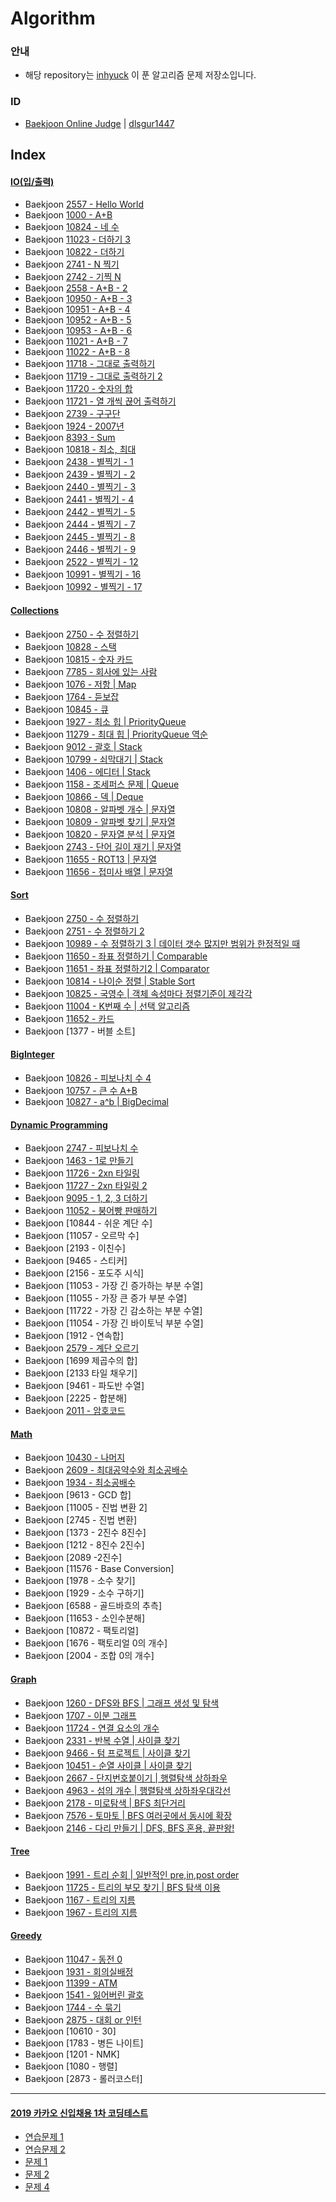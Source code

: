 # Algorithm

### 안내
- 해당 repository는 [inhyuck](https://github.com/inhyuck) 이 푼 알고리즘 문제 저장소입니다.

### ID
- [Baekjoon Online Judge](https://www.acmicpc.net/) | [dlsgur1447](https://www.acmicpc.net/user/dlsgur1447)

## Index
#### [**IO(입/출력)**](https://github.com/inhyuck/algorithm/tree/master/algorithm/src/io)
  - Baekjoon [2557 - Hello World](https://github.com/inhyuck/algorithm/blob/master/algorithm/src/io/Q2557.java)
  - Baekjoon [1000 - A+B](https://github.com/inhyuck/algorithm/blob/master/algorithm/src/io/Q1000.java)
  - Baekjoon [10824 - 네 수](https://github.com/inhyuck/algorithm/blob/master/algorithm/src/io/Q10824.java)
  - Baekjoon [11023 - 더하기 3](https://github.com/inhyuck/algorithm/blob/master/algorithm/src/io/Q11023.java)
  - Baekjoon [10822 - 더하기](https://github.com/inhyuck/algorithm/blob/master/algorithm/src/io/Q10822.java)
  - Baekjoon [2741 - N 찍기](https://github.com/inhyuck/algorithm/blob/master/algorithm/src/io/Q2741.java)
  - Baekjoon [2742 - 기찍 N](https://github.com/inhyuck/algorithm/blob/master/algorithm/src/io/Q2742.java)
  - Baekjoon [2558 - A+B - 2](https://github.com/inhyuck/algorithm/blob/master/algorithm/src/io/Q2558.java)
  - Baekjoon [10950 - A+B - 3](https://github.com/inhyuck/algorithm/blob/master/algorithm/src/io/Q10950.java)
  - Baekjoon [10951 - A+B - 4](https://github.com/inhyuck/algorithm/blob/master/algorithm/src/io/Q10951.java)
  - Baekjoon [10952 - A+B - 5](https://github.com/inhyuck/algorithm/blob/master/algorithm/src/io/Q10952.java)
  - Baekjoon [10953 - A+B - 6](https://github.com/inhyuck/algorithm/blob/master/algorithm/src/io/Q10953.java)
  - Baekjoon [11021 - A+B - 7](https://github.com/inhyuck/algorithm/blob/master/algorithm/src/io/Q11021.java)
  - Baekjoon [11022 - A+B - 8](https://github.com/inhyuck/algorithm/blob/master/algorithm/src/io/Q11022.java)
  - Baekjoon [11718 - 그대로 출력하기](https://github.com/inhyuck/algorithm/blob/master/algorithm/src/io/Q11718.java)
  - Baekjoon [11719 - 그대로 출력하기 2](https://github.com/inhyuck/algorithm/blob/master/algorithm/src/io/Q11719.java)
  - Baekjoon [11720 - 숫자의 합](https://github.com/inhyuck/algorithm/blob/master/algorithm/src/io/Q11720.java)
  - Baekjoon [11721 - 열 개씩 끊어 출력하기](https://github.com/inhyuck/algorithm/blob/master/algorithm/src/io/Q11721.java)
  - Baekjoon [2739 - 구구단](https://github.com/inhyuck/algorithm/blob/master/algorithm/src/io/2739.java)
  - Baekjoon [1924 - 2007년](https://github.com/inhyuck/algorithm/blob/master/algorithm/src/io/Q1924.java)
  - Baekjoon [8393 - Sum](https://github.com/inhyuck/algorithm/blob/master/algorithm/src/io/Q8393.java)
  - Baekjoon [10818 - 최소, 최대](https://github.com/inhyuck/algorithm/blob/master/algorithm/src/io/Q10818.java)
  - Baekjoon [2438 - 별찍기 - 1](https://github.com/inhyuck/algorithm/blob/master/algorithm/src/io/Q2438.java)
  - Baekjoon [2439 - 별찍기 - 2](https://github.com/inhyuck/algorithm/blob/master/algorithm/src/io/Q2439.java)
  - Baekjoon [2440 - 별찍기 - 3](https://github.com/inhyuck/algorithm/blob/master/algorithm/src/io/Q2440.java)
  - Baekjoon [2441 - 별찍기 - 4](https://github.com/inhyuck/algorithm/blob/master/algorithm/src/io/Q2441.java)
  - Baekjoon [2442 - 별찍기 - 5](https://github.com/inhyuck/algorithm/blob/master/algorithm/src/io/Q2442.java)
  - Baekjoon [2444 - 별찍기 - 7](https://github.com/inhyuck/algorithm/blob/master/algorithm/src/io/Q2444.java)
  - Baekjoon [2445 - 별찍기 - 8](https://github.com/inhyuck/algorithm/blob/master/algorithm/src/io/Q2445.java)
  - Baekjoon [2446 - 별찍기 - 9](https://github.com/inhyuck/algorithm/blob/master/algorithm/src/io/Q2446.java)
  - Baekjoon [2522 - 별찍기 - 12](https://github.com/inhyuck/algorithm/blob/master/algorithm/src/io/Q2522.java)
  - Baekjoon [10991 - 별찍기 - 16](https://github.com/inhyuck/algorithm/blob/master/algorithm/src/io/Q10991.java)
  - Baekjoon [10992 - 별찍기 - 17](https://github.com/inhyuck/algorithm/blob/master/algorithm/src/io/Q10992.java)

#### [**Collections**](https://github.com/inhyuck/algorithm/tree/master/algorithm/src/collections)
  - Baekjoon [2750 - 수 정렬하기](https://github.com/inhyuck/algorithm/blob/master/algorithm/src/collections/Q2750.java)
  - Baekjoon [10828 - 스택](https://github.com/inhyuck/algorithm/blob/master/algorithm/src/collections/Q10828.java)
  - Baekjoon [10815 - 숫자 카드](https://github.com/inhyuck/algorithm/blob/master/algorithm/src/collections/Q10815.java)
  - Baekjoon [7785 - 회사에 있는 사람](https://github.com/inhyuck/algorithm/blob/master/algorithm/src/collections/Q7785.java)
  - Baekjoon [1076 - 저항 | Map](https://github.com/inhyuck/algorithm/blob/master/algorithm/src/collections/Q1076.java)
  - Baekjoon [1764 - 듣보잡](https://github.com/inhyuck/algorithm/blob/master/algorithm/src/collections/Q1764.java)
  - Baekjoon [10845 - 큐](https://github.com/inhyuck/algorithm/blob/master/algorithm/src/collections/Q10845.java)
  - Baekjoon [1927 - 최소 힙 | PriorityQueue](https://github.com/inhyuck/algorithm/blob/master/algorithm/src/collections/Q1927.java)
  - Baekjoon [11279 - 최대 힙 | PriorityQueue 역순](https://github.com/inhyuck/algorithm/blob/master/algorithm/src/collections/Q11279.java)
  - Baekjoon [9012 - 괄호 | Stack](https://github.com/inhyuck/algorithm/blob/master/algorithm/src/collections/Q9012.java)
  - Baekjoon [10799 - 쇠막대기 | Stack](https://github.com/inhyuck/algorithm/blob/master/algorithm/src/collections/Q10799.java)
  - Baekjoon [1406 - 에디터 | Stack](https://github.com/inhyuck/algorithm/blob/master/algorithm/src/collections/Q1406.java)
  - Baekjoon [1158 - 조세퍼스 문제 | Queue](https://github.com/inhyuck/algorithm/blob/master/algorithm/src/collections/Q1158.java)
  - Baekjoon [10866 - 덱 | Deque](https://github.com/inhyuck/algorithm/blob/master/algorithm/src/collections/Q10866.java) 
  - Baekjoon [10808 - 알파벳 개수 | 문자열](https://github.com/inhyuck/algorithm/blob/master/algorithm/src/collections/Q10808.java)
  - Baekjoon [10809 - 알파벳 찾기 | 문자열](https://github.com/inhyuck/algorithm/blob/master/algorithm/src/collections/Q10809.java)
  - Baekjoon [10820 - 문자열 분석 | 문자열](https://github.com/inhyuck/algorithm/blob/master/algorithm/src/collections/Q10820.java)
  - Baekjoon [2743 - 단어 길이 재기 | 문자열](https://github.com/inhyuck/algorithm/blob/master/algorithm/src/collections/Q2743.java)
  - Baekjoon [11655 - ROT13 | 문자열](https://github.com/inhyuck/algorithm/blob/master/algorithm/src/collections/Q11655.java)
  - Baekjoon [11656 - 접미사 배열 | 문자열](https://github.com/inhyuck/algorithm/blob/master/algorithm/src/collections/Q11656.java)

#### [**Sort**](https://github.com/inhyuck/algorithm/tree/master/algorithm/src/sort)
  - Baekjoon [2750 - 수 정렬하기](https://github.com/inhyuck/algorithm/blob/master/algorithm/src/sort/Q2750.java)
  - Baekjoon [2751 - 수 정렬하기 2](https://github.com/inhyuck/algorithm/blob/master/algorithm/src/sort/Q2751.java)
  - Baekjoon [10989 - 수 정렬하기 3 | 데이터 갯수 많지만 범위가 한정적일 때](https://github.com/inhyuck/algorithm/blob/master/algorithm/src/sort/Q10989.java)
  - Baekjoon [11650 - 좌표 정렬하기 | Comparable](https://github.com/inhyuck/algorithm/blob/master/algorithm/src/sort/Q11650.java)
  - Baekjoon [11651 - 좌표 정렬하기2 | Comparator](https://github.com/inhyuck/algorithm/blob/master/algorithm/src/sort/Q11651.java)
  - Baekjoon [10814 - 나이순 정렬 | Stable Sort](https://github.com/inhyuck/algorithm/blob/master/algorithm/src/sort/Q10814.java)
  - Baekjoon [10825 - 국영수 | 객체 속성마다 정렬기준이 제각각](https://github.com/inhyuck/algorithm/blob/master/algorithm/src/sort/Q10825.java)
  - Baekjoon [11004 - K번째 수 | 선택 알고리즘](https://github.com/inhyuck/algorithm/blob/master/algorithm/src/sort/Q11004.java)
  - Baekjoon [11652 - 카드](https://github.com/inhyuck/algorithm/blob/master/algorithm/src/sort/Q11652.java)
  - Baekjoon [1377 - 버블 소트]

#### [**BigInteger**](https://github.com/inhyuck/algorithm/tree/master/algorithm/src/biginteger)
  - Baekjoon [10826 - 피보나치 수 4](https://github.com/inhyuck/algorithm/blob/master/algorithm/src/biginteger/Q10826.java)
  - Baekjoon [10757 - 큰 수 A+B](https://github.com/inhyuck/algorithm/blob/master/algorithm/src/biginteger/Q10757.java)
  - Baekjoon [10827 - a^b | BigDecimal](https://github.com/inhyuck/algorithm/blob/master/algorithm/src/biginteger/Q10827.java)

#### [**Dynamic Programming**](https://github.com/inhyuck/algorithm/tree/master/algorithm/src/dp)
  - Baekjoon [2747 - 피보나치 수](https://github.com/inhyuck/algorithm/blob/master/algorithm/src/dp/Q2747.java)
  - Baekjoon [1463 - 1로 만들기](https://github.com/inhyuck/algorithm/blob/master/algorithm/src/dp/Q1463.java)
  - Baekjoon [11726 - 2xn 타일링](https://github.com/inhyuck/algorithm/blob/master/algorithm/src/dp/Q11726.java)
  - Baekjoon [11727 - 2xn 타일링 2](https://github.com/inhyuck/algorithm/blob/master/algorithm/src/dp/Q11727.java)
  - Baekjoon [9095 - 1, 2, 3 더하기](https://github.com/inhyuck/algorithm/blob/master/algorithm/src/dp/Q9095.java)
  - Baekjoon [11052 - 붕어빵 판매하기](https://github.com/inhyuck/algorithm/blob/master/algorithm/src/dp/Q11052.java)
  - Baekjoon [10844 - 쉬운 계단 수]
  - Baekjoon [11057 - 오르막 수]
  - Baekjoon [2193 - 이친수]
  - Baekjoon [9465 - 스티커]
  - Baekjoon [2156 - 포도주 시식]
  - Baekjoon [11053 - 가장 긴 증가하는 부분 수열]
  - Baekjoon [11055 - 가장 큰 증가 부분 수열]
  - Baekjoon [11722 - 가장 긴 감소하는 부분 수열]
  - Baekjoon [11054 - 가장 긴 바이토닉 부분 수열]
  - Baekjoon [1912 - 연속합]
  - Baekjoon [2579 - 계단 오르기](https://github.com/inhyuck/algorithm/blob/master/algorithm/src/dp/Q2579.java)
  - Baekjoon [1699 제곱수의 합]
  - Baekjoon [2133 타일 채우기]
  - Baekjoon [9461 - 파도반 수열]
  - Baekjoon [2225 - 합분해]
  - Baekjoon [2011 - 암호코드](https://github.com/inhyuck/algorithm/blob/master/algorithm/src/dp/Q2011.java)   

#### [**Math**](https://github.com/inhyuck/algorithm/tree/master/algorithm/src/math)
  - Baekjoon [10430 - 나머지](https://github.com/inhyuck/algorithm/blob/master/algorithm/src/math/Q10430.java)
  - Baekjoon [2609 - 최대공약수와 최소공배수](https://github.com/inhyuck/algorithm/blob/master/algorithm/src/math/Q2609.java)
  - Baekjoon [1934 - 최소공배수](https://github.com/inhyuck/algorithm/blob/master/algorithm/src/math/Q1934.java)
  - Baekjoon [9613 - GCD 합]
  - Baekjoon [11005 - 진법 변환 2]
  - Baekjoon [2745 - 진법 변환]
  - Baekjoon [1373 - 2진수 8진수]
  - Baekjoon [1212 - 8진수 2진수]
  - Baekjoon [2089 -2진수]
  - Baekjoon [11576 - Base Conversion]
  - Baekjoon [1978 - 소수 찾기]
  - Baekjoon [1929 - 소수 구하기]
  - Baekjoon [6588 - 골드바흐의 추측]
  - Baekjoon [11653 - 소인수분해]
  - Baekjoon [10872 - 팩토리얼]
  - Baekjoon [1676 - 팩토리얼 0의 개수]
  - Baekjoon [2004 - 조합 0의 개수]
    
#### [**Graph**](https://github.com/inhyuck/algorithm/tree/master/algorithm/src/graph)
  - Baekjoon [1260 - DFS와 BFS | 그래프 생성 및 탐색](https://github.com/inhyuck/algorithm/blob/master/algorithm/src/graph/Q1260.java)
  - Baekjoon [1707 - 이분 그래프](https://github.com/inhyuck/algorithm/blob/master/algorithm/src/graph/Q1707.java)
  - Baekjoon [11724 - 연결 요소의 개수](https://github.com/inhyuck/algorithm/blob/master/algorithm/src/graph/Q11724.java)
  - Baekjoon [2331 - 반복 수열 | 사이클 찾기](https://github.com/inhyuck/algorithm/blob/master/algorithm/src/graph/Q2331.java)
  - Baekjoon [9466 - 텀 프로젝트 | 사이클 찾기](https://github.com/inhyuck/algorithm/blob/master/algorithm/src/graph/Q9466.java)
  - Baekjoon [10451 - 순열 사이클 | 사이클 찾기](https://github.com/inhyuck/algorithm/blob/master/algorithm/src/graph/Q10451.java)
  - Baekjoon [2667 - 단지번호붙이기 | 행렬탐색 상하좌우](https://github.com/inhyuck/algorithm/blob/master/algorithm/src/graph/Q2667.java)
  - Baekjoon [4963 - 섬의 개수 | 행렬탐색 상하좌우대각선](https://github.com/inhyuck/algorithm/blob/master/algorithm/src/graph/Q4963.java)
  - Baekjoon [2178 - 미로탐색 | BFS 최단거리](https://github.com/inhyuck/algorithm/blob/master/algorithm/src/graph/Q2178.java)
  - Baekjoon [7576 - 토마토 | BFS 여러곳에서 동시에 확장](https://github.com/inhyuck/algorithm/blob/master/algorithm/src/graph/Q7576.java)
  - Baekjoon [2146 - 다리 만들기 | DFS, BFS 혼용, 끝판왕!](https://github.com/inhyuck/algorithm/blob/master/algorithm/src/graph/Q2146.java)
    
#### [**Tree**](https://github.com/inhyuck/algorithm/tree/master/algorithm/src/tree)
  - Baekjoon [1991 - 트리 순회 | 일반적인 pre,in,post order](https://github.com/inhyuck/algorithm/blob/master/algorithm/src/tree/Q1991.java)
  - Baekjoon [11725 - 트리의 부모 찾기 | BFS 탐색 이용](https://github.com/inhyuck/algorithm/blob/master/algorithm/src/tree/Q11725.java)  
  - Baekjoon [1167 - 트리의 지름](https://github.com/inhyuck/algorithm/blob/master/algorithm/src/tree/Q1167.java)  
  - Baekjoon [1967 - 트리의 지름](https://github.com/inhyuck/algorithm/blob/master/algorithm/src/tree/Q1967.java)  
    
#### [**Greedy**](https://github.com/inhyuck/algorithm/tree/master/algorithm/src/greedy)
  - Baekjoon [11047 - 동전 0](https://github.com/inhyuck/algorithm/blob/master/algorithm/src/greedy/Q11047.java)
  - Baekjoon [1931 - 회의실배정](https://github.com/inhyuck/algorithm/blob/master/algorithm/src/greedy/Q1931.java)
  - Baekjoon [11399 - ATM](https://github.com/inhyuck/algorithm/blob/master/algorithm/src/greedy/Q11399.java)
  - Baekjoon [1541 - 잃어버린 괄호](https://github.com/inhyuck/algorithm/blob/master/algorithm/src/greedy/Q1541.java)
  - Baekjoon [1744 - 수 묶기](https://github.com/inhyuck/algorithm/blob/master/algorithm/src/greedy/Q1744.java)
  - Baekjoon [2875 - 대회 or 인턴](https://github.com/inhyuck/algorithm/blob/master/algorithm/src/greedy/Q2875.java)
  - Baekjoon [10610 - 30]
  - Baekjoon [1783 - 병든 나이트]
  - Baekjoon [1201 - NMK]
  - Baekjoon [1080 - 행렬]
  - Baekjoon [2873 - 롤러코스터]

---

#### [**2019 카카오 신입채용 1차 코딩테스트**](https://github.com/inhyuck/algorithm/tree/master/algorithm/src/kakao)
  - [연습문제 1](https://github.com/inhyuck/algorithm/blob/master/algorithm/src/kakao/Test1.java)
  - [연습문제 2](https://github.com/inhyuck/algorithm/blob/master/algorithm/src/kakao/Test2.java)
  - [문제 1](https://github.com/inhyuck/algorithm/blob/master/algorithm/src/kakao/Q1.java)
  - [문제 2](https://github.com/inhyuck/algorithm/blob/master/algorithm/src/kakao/Q2.java)
  - [문제 4](https://github.com/inhyuck/algorithm/blob/master/algorithm/src/kakao/Q4.java)